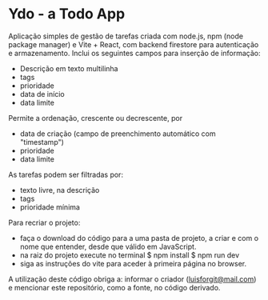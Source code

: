 # Ydo - a Todo App

Aplicação simples de gestão de tarefas criada com node.js, npm (node package manager) e Vite + React, com backend firestore para autenticação e armazenamento. Inclui os seguintes campos para inserção de informação:
- Descrição em texto multilinha
- tags
- prioridade
- data de início
- data limite

Permite a ordenação, crescente ou decrescente, por

- data de criação (campo de preenchimento automático com "timestamp")
- prioridade
- data limite

As tarefas podem ser filtradas por:

- texto livre, na descrição
- tags
- prioridade mínima


Para recriar o projeto:

- faça o download do código para a uma pasta de projeto, a criar e com o nome que entender, desde que válido em JavaScript.
- na raiz do projeto execute no terminal
  $ npm install
  $ npm run dev
- siga as instruções do vite para aceder à primeira página no browser.


A utilização deste código obriga a: informar o criador (luisforgit@mail.com) e mencionar este repositório, como a fonte, no código derivado.
